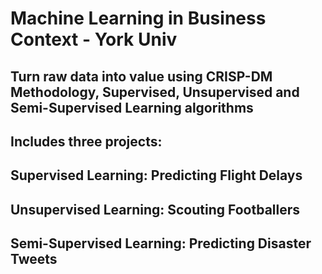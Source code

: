 # Machine Learning in Business Context - York Univ
## Turn raw data into value using CRISP-DM Methodology, Supervised, Unsupervised and Semi-Supervised Learning algorithms
## Includes three projects:
## Supervised Learning: Predicting Flight Delays
## Unsupervised Learning: Scouting Footballers
## Semi-Supervised Learning: Predicting Disaster Tweets
